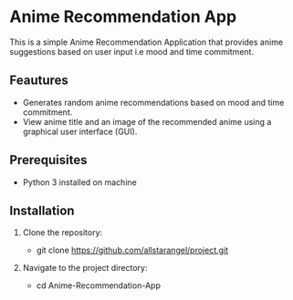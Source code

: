 # Anime Recommendation App

This is a simple Anime Recommendation Application that provides anime suggestions based on user input 
i.e mood and time commitment.

## Feautures
-  Generates random anime recommendations based on mood and time commitment.
-  View anime title and an image of the recommended anime using a graphical user interface (GUI).

## Prerequisites
- Python 3 installed on machine

## Installation
1. Clone the repository:
   - git clone https://github.com/allstarangel/project.git
  
2. Navigate to the project directory:
   - cd Anime-Recommendation-App
  
  
